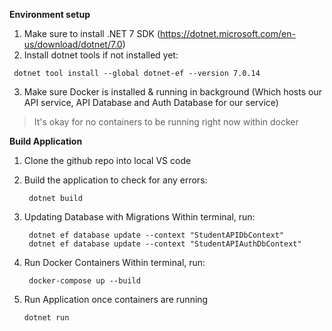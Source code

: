 **Environment setup**

1. Make sure to install .NET 7 SDK (https://dotnet.microsoft.com/en-us/download/dotnet/7.0)
2. Install dotnet tools if not installed yet:

```
 dotnet tool install --global dotnet-ef --version 7.0.14

```

3. Make sure Docker is installed & running in background (Which hosts our API service, API Database and Auth Database for our service)
>It's okay for no containers to be running right now within docker

**Build Application**

1. Clone the github repo into local VS code
2. Build the application to check for any errors:

   ```
    dotnet build
   ```

3. Updating Database with Migrations
   Within terminal, run:

   ```
    dotnet ef database update --context "StudentAPIDbContext"
    dotnet ef database update --context "StudentAPIAuthDbContext"

   ```

4. Run Docker Containers
   Within terminal, run:

   ```
    docker-compose up --build

   ```

5. Run Application once containers are running

   ```
   dotnet run

   ```
